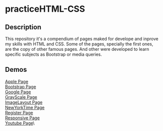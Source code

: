 # practiceHTML-CSS

## Description
This repository it's a compendium of pages maked for develope and inprove my skills with HTML and CSS.
Some of the pages, specially the first ones, are the copy of other famous pages. And other were developed to learn specific subjects as Bootstrap or media queries.

## Demos 
[Apple Page](https://rawcdn.githack.com/0yapunpun/practiceHTML-CSS/6536f849119d09172c3571c181733c2f73327890/ApplePage/index.html)\
[Bootstrap Page](https://rawcdn.githack.com/0yapunpun/practiceHTML-CSS/6536f849119d09172c3571c181733c2f73327890/BootstrapPage/index.html)\
[Google Page](https://rawcdn.githack.com/0yapunpun/practiceHTML-CSS/6536f849119d09172c3571c181733c2f73327890/GooglePage/index_google.html)\
[GrayScale Page](https://rawcdn.githack.com/0yapunpun/practiceHTML-CSS/9b4fd4327751cae5144b6c2b9c5a920d45001565/GrayScaleMaquetationPage/index.html)\
[ImageLayout Page](https://rawcdn.githack.com/0yapunpun/practiceHTML-CSS/9b4fd4327751cae5144b6c2b9c5a920d45001565/ImageLayoutPage/index.h)\
[NewYorkTime Page](https://rawcdn.githack.com/0yapunpun/practiceHTML-CSS/9b4fd4327751cae5144b6c2b9c5a920d45001565/NewYorkTimesPage/index.html)\
[Register Page](https://rawcdn.githack.com/0yapunpun/practiceHTML-CSS/9b4fd4327751cae5144b6c2b9c5a920d45001565/RegisterPage/index.html)\
[Responsive Page](https://rawcdn.githack.com/0yapunpun/practiceHTML-CSS/9b4fd4327751cae5144b6c2b9c5a920d45001565/ResponsivePage/index.html)\
[Youtube Page](https://rawcdn.githack.com/0yapunpun/practiceHTML-CSS/9b4fd4327751cae5144b6c2b9c5a920d45001565/YoutubePage/index.html)\
